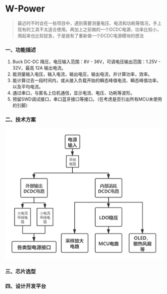 # W-Power

> 最近时不时会在一些项目中，遇到需要测量电压、电流和功耗等情况，手上现有的工具不太适合使用。再加上之前做的一个DCDC电源，功率比较小，用起来也比较捉急，于是就有了重新做一个DCDC电源模块的想法

### 一、功能描述

1. Buck DC-DC 降压，电压输入范围：8V - 36V，可调电压输出范围：1.25V - 32V，最高 12A 输出电流。
2. 能测量输入电压，输入电流，输出电压，输出电流，并计算功率，效率。
3. 能计算过去一段时间内，或从接入负载开始的瞬态峰值电流、瞬态峰值功率，以及平均电流。
4. 通过串口，与匿名上位机通信，显示电流、电压、功耗等波形。
5. 预留SWD调试接口，串口蓝牙接口等接口。（在考虑是否引出所有MCU未使用的引脚）

### 二、技术方案

![电路技术方案](docs/figures/电路技术方案.png)

### 三、芯片选型

### 四、设计开发平台